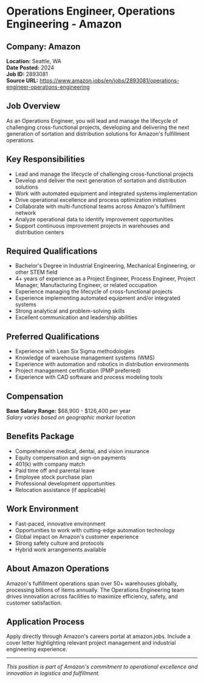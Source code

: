 # Operations Engineer, Operations Engineering - Amazon

## Company: Amazon
**Location:** Seattle, WA  
**Date Posted:** 2024  
**Job ID:** 2893081  
**Source URL:** https://www.amazon.jobs/en/jobs/2893081/operations-engineer-operations-engineering  

## Job Overview
As an Operations Engineer, you will lead and manage the lifecycle of challenging cross-functional projects, developing and delivering the next generation of sortation and distribution solutions for Amazon's fulfillment operations.

## Key Responsibilities
- Lead and manage the lifecycle of challenging cross-functional projects
- Develop and deliver the next generation of sortation and distribution solutions
- Work with automated equipment and integrated systems implementation
- Drive operational excellence and process optimization initiatives
- Collaborate with multi-functional teams across Amazon's fulfillment network
- Analyze operational data to identify improvement opportunities
- Support continuous improvement projects in warehouses and distribution centers

## Required Qualifications
- Bachelor's Degree in Industrial Engineering, Mechanical Engineering, or other STEM field
- 4+ years of experience as a Project Engineer, Process Engineer, Project Manager, Manufacturing Engineer, or related occupation
- Experience managing the lifecycle of cross-functional projects
- Experience implementing automated equipment and/or integrated systems
- Strong analytical and problem-solving skills
- Excellent communication and leadership abilities

## Preferred Qualifications
- Experience with Lean Six Sigma methodologies
- Knowledge of warehouse management systems (WMS)
- Experience with automation and robotics in distribution environments
- Project management certification (PMP preferred)
- Experience with CAD software and process modeling tools

## Compensation
**Base Salary Range:** $68,900 - $126,400 per year  
*Salary varies based on geographic market location*

## Benefits Package
- Comprehensive medical, dental, and vision insurance
- Equity compensation and sign-on payments
- 401(k) with company match
- Paid time off and parental leave
- Employee stock purchase plan
- Professional development opportunities
- Relocation assistance (if applicable)

## Work Environment
- Fast-paced, innovative environment
- Opportunities to work with cutting-edge automation technology
- Global impact on Amazon's customer experience
- Strong safety culture and protocols
- Hybrid work arrangements available

## About Amazon Operations
Amazon's fulfillment operations span over 50+ warehouses globally, processing billions of items annually. The Operations Engineering team drives innovation across facilities to maximize efficiency, safety, and customer satisfaction.

## Application Process
Apply directly through Amazon's careers portal at amazon.jobs. Include a cover letter highlighting relevant project management and industrial engineering experience.

---
*This position is part of Amazon's commitment to operational excellence and innovation in logistics and fulfillment.*